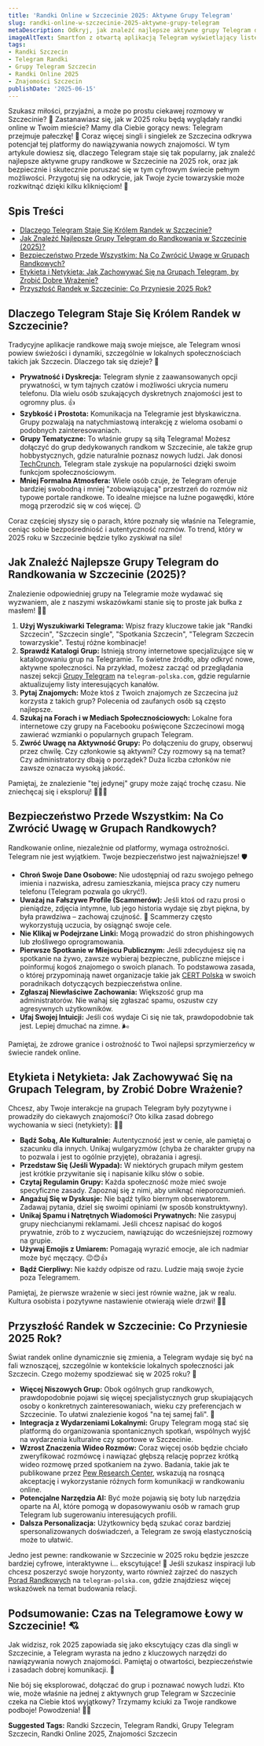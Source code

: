 ```yaml
---
title: 'Randki Online w Szczecinie 2025: Aktywne Grupy Telegram'
slug: randki-online-w-szczecinie-2025-aktywne-grupy-telegram
metaDescription: Odkryj, jak znaleźć najlepsze aktywne grupy Telegram do randkowania w Szczecinie w 2025! Porady, bezpieczeństwo i przyszłość randek online. Zacznij teraz!
imageAltText: Smartfon z otwartą aplikacją Telegram wyświetlający listę grup randkowych na tle panoramy Szczecina.
tags:
- Randki Szczecin
- Telegram Randki
- Grupy Telegram Szczecin
- Randki Online 2025
- Znajomości Szczecin
publishDate: '2025-06-15'
---
```


Szukasz miłości, przyjaźni, a może po prostu ciekawej rozmowy w Szczecinie? 🤔 Zastanawiasz się, jak w 2025 roku będą wyglądały randki online w Twoim mieście? Mamy dla Ciebie gorący news: Telegram przejmuje pałeczkę! 🚀 Coraz więcej singli i singielek ze Szczecina odkrywa potencjał tej platformy do nawiązywania nowych znajomości. W tym artykule dowiesz się, dlaczego Telegram staje się tak popularny, jak znaleźć najlepsze aktywne grupy randkowe w Szczecinie na 2025 rok, oraz jak bezpiecznie i skutecznie poruszać się w tym cyfrowym świecie pełnym możliwości. Przygotuj się na odkrycie, jak Twoje życie towarzyskie może rozkwitnąć dzięki kilku kliknięciom! 💖

## Spis Treści

*   [Dlaczego Telegram Staje Się Królem Randek w Szczecinie?](#dlaczego-telegram-staje-sie-krolem-randek-w-szczecinie)
*   [Jak Znaleźć Najlepsze Grupy Telegram do Randkowania w Szczecinie (2025)?](#jak-znalezc-najlepsze-grupy-telegram-do-randkowania-w-szczecinie-2025)
*   [Bezpieczeństwo Przede Wszystkim: Na Co Zwrócić Uwagę w Grupach Randkowych?](#bezpieczenstwo-przede-wszystkim-na-co-zwrocic-uwage-w-grupach-randkowych)
*   [Etykieta i Netykieta: Jak Zachowywać Się na Grupach Telegram, by Zrobić Dobre Wrażenie?](#etykieta-i-netykieta-jak-zachowywac-sie-na-grupach-telegram-by-zrobic-dobre-wrazenie)
*   [Przyszłość Randek w Szczecinie: Co Przyniesie 2025 Rok?](#przyszlosc-randek-w-szczecinie-co-przyniesie-2025-rok)

## Dlaczego Telegram Staje Się Królem Randek w Szczecinie?

Tradycyjne aplikacje randkowe mają swoje miejsce, ale Telegram wnosi powiew świeżości i dynamiki, szczególnie w lokalnych społecznościach takich jak Szczecin. Dlaczego tak się dzieje? 🧐

*   **Prywatność i Dyskrecja:** Telegram słynie z zaawansowanych opcji prywatności, w tym tajnych czatów i możliwości ukrycia numeru telefonu. Dla wielu osób szukających dyskretnych znajomości jest to ogromny plus. 👍
*   **Szybkość i Prostota:** Komunikacja na Telegramie jest błyskawiczna. Grupy pozwalają na natychmiastową interakcję z wieloma osobami o podobnych zainteresowaniach.
*   **Grupy Tematyczne:** To właśnie grupy są siłą Telegrama! Możesz dołączyć do grup dedykowanych randkom w Szczecinie, ale także grup hobbystycznych, gdzie naturalnie poznasz nowych ludzi. Jak donosi [TechCrunch](https://techcrunch.com/tag/telegram/), Telegram stale zyskuje na popularności dzięki swoim funkcjom społecznościowym.
*   **Mniej Formalna Atmosfera:** Wiele osób czuje, że Telegram oferuje bardziej swobodną i mniej "zobowiązującą" przestrzeń do rozmów niż typowe portale randkowe. To idealne miejsce na luźne pogawędki, które mogą przerodzić się w coś więcej. 😉

Coraz częściej słyszy się o parach, które poznały się właśnie na Telegramie, ceniąc sobie bezpośredniość i autentyczność rozmów. To trend, który w 2025 roku w Szczecinie będzie tylko zyskiwał na sile!

## Jak Znaleźć Najlepsze Grupy Telegram do Randkowania w Szczecinie (2025)?

Znalezienie odpowiedniej grupy na Telegramie może wydawać się wyzwaniem, ale z naszymi wskazówkami stanie się to proste jak bułka z masłem! 🥖🧈

1.  **Użyj Wyszukiwarki Telegrama:** Wpisz frazy kluczowe takie jak "Randki Szczecin", "Szczecin single", "Spotkania Szczecin", "Telegram Szczecin towarzyskie". Testuj różne kombinacje!
2.  **Sprawdź Katalogi Grup:** Istnieją strony internetowe specjalizujące się w katalogowaniu grup na Telegramie. To świetne źródło, aby odkryć nowe, aktywne społeczności. Na przykład, możesz zacząć od przeglądania naszej sekcji [Grupy Telegram](/grupy) na `telegram-polska.com`, gdzie regularnie aktualizujemy listy interesujących kanałów.
3.  **Pytaj Znajomych:** Może ktoś z Twoich znajomych ze Szczecina już korzysta z takich grup? Polecenia od zaufanych osób są często najlepsze.
4.  **Szukaj na Forach i w Mediach Społecznościowych:** Lokalne fora internetowe czy grupy na Facebooku poświęcone Szczecinowi mogą zawierać wzmianki o popularnych grupach Telegram.
5.  **Zwróć Uwagę na Aktywność Grupy:** Po dołączeniu do grupy, obserwuj przez chwilę. Czy członkowie są aktywni? Czy rozmowy są na temat? Czy administratorzy dbają o porządek? Duża liczba członków nie zawsze oznacza wysoką jakość.

Pamiętaj, że znalezienie "tej jedynej" grupy może zająć trochę czasu. Nie zniechęcaj się i eksploruj! 🕵️‍♀️✨

## Bezpieczeństwo Przede Wszystkim: Na Co Zwrócić Uwagę w Grupach Randkowych?

Randkowanie online, niezależnie od platformy, wymaga ostrożności. Telegram nie jest wyjątkiem. Twoje bezpieczeństwo jest najważniejsze! 🛡️

*   **Chroń Swoje Dane Osobowe:** Nie udostępniaj od razu swojego pełnego imienia i nazwiska, adresu zamieszkania, miejsca pracy czy numeru telefonu (Telegram pozwala go ukryć!).
*   **Uważaj na Fałszywe Profile (Scammerów):** Jeśli ktoś od razu prosi o pieniądze, zdjęcia intymne, lub jego historia wydaje się zbyt piękna, by była prawdziwa – zachowaj czujność. 🚩 Scammerzy często wykorzystują uczucia, by osiągnąć swoje cele.
*   **Nie Klikaj w Podejrzane Linki:** Mogą prowadzić do stron phishingowych lub złośliwego oprogramowania.
*   **Pierwsze Spotkanie w Miejscu Publicznym:** Jeśli zdecydujesz się na spotkanie na żywo, zawsze wybieraj bezpieczne, publiczne miejsce i poinformuj kogoś znajomego o swoich planach. To podstawowa zasada, o której przypominają nawet organizacje takie jak [CERT Polska](https://www.cert.pl/ouch/) w swoich poradnikach dotyczących bezpieczeństwa online.
*   **Zgłaszaj Niewłaściwe Zachowania:** Większość grup ma administratorów. Nie wahaj się zgłaszać spamu, oszustw czy agresywnych użytkowników.
*   **Ufaj Swojej Intuicji:** Jeśli coś wydaje Ci się nie tak, prawdopodobnie tak jest. Lepiej dmuchać na zimne. 🌬️

Pamiętaj, że zdrowe granice i ostrożność to Twoi najlepsi sprzymierzeńcy w świecie randek online.

## Etykieta i Netykieta: Jak Zachowywać Się na Grupach Telegram, by Zrobić Dobre Wrażenie?

Chcesz, aby Twoje interakcje na grupach Telegram były pozytywne i prowadziły do ciekawych znajomości? Oto kilka zasad dobrego wychowania w sieci (netykiety): 🧐💬

*   **Bądź Sobą, Ale Kulturalnie:** Autentyczność jest w cenie, ale pamiętaj o szacunku dla innych. Unikaj wulgaryzmów (chyba że charakter grupy na to pozwala i jest to ogólnie przyjęte), obrażania i agresji.
*   **Przedstaw Się (Jeśli Wypada):** W niektórych grupach miłym gestem jest krótkie przywitanie się i napisanie kilku słów o sobie.
*   **Czytaj Regulamin Grupy:** Każda społeczność może mieć swoje specyficzne zasady. Zapoznaj się z nimi, aby uniknąć nieporozumień.
*   **Angażuj Się w Dyskusje:** Nie bądź tylko biernym obserwatorem. Zadawaj pytania, dziel się swoimi opiniami (w sposób konstruktywny).
*   **Unikaj Spamu i Natrętnych Wiadomości Prywatnych:** Nie zasypuj grupy niechcianymi reklamami. Jeśli chcesz napisać do kogoś prywatnie, zrób to z wyczuciem, nawiązując do wcześniejszej rozmowy na grupie.
*   **Używaj Emojis z Umiarem:** Pomagają wyrazić emocje, ale ich nadmiar może być męczący. 😉😊👍
*   **Bądź Cierpliwy:** Nie każdy odpisze od razu. Ludzie mają swoje życie poza Telegramem.

Pamiętaj, że pierwsze wrażenie w sieci jest równie ważne, jak w realu. Kultura osobista i pozytywne nastawienie otwierają wiele drzwi! 🚪✨

## Przyszłość Randek w Szczecinie: Co Przyniesie 2025 Rok?

Świat randek online dynamicznie się zmienia, a Telegram wydaje się być na fali wznoszącej, szczególnie w kontekście lokalnych społeczności jak Szczecin. Czego możemy spodziewać się w 2025 roku? 🔮

*   **Więcej Niszowych Grup:** Obok ogólnych grup randkowych, prawdopodobnie pojawi się więcej specjalistycznych grup skupiających osoby o konkretnych zainteresowaniach, wieku czy preferencjach w Szczecinie. To ułatwi znalezienie kogoś "na tej samej fali". 🌊
*   **Integracja z Wydarzeniami Lokalnymi:** Grupy Telegram mogą stać się platformą do organizowania spontanicznych spotkań, wspólnych wyjść na wydarzenia kulturalne czy sportowe w Szczecinie.
*   **Wzrost Znaczenia Wideo Rozmów:** Coraz więcej osób będzie chciało zweryfikować rozmówcę i nawiązać głębszą relację poprzez krótką wideo rozmowę przed spotkaniem na żywo. Badania, takie jak te publikowane przez [Pew Research Center](https://www.pewresearch.org/internet/fact-sheet/online-dating/), wskazują na rosnącą akceptację i wykorzystanie różnych form komunikacji w randkowaniu online.
*   **Potencjalne Narzędzia AI:** Być może pojawią się boty lub narzędzia oparte na AI, które pomogą w dopasowywaniu osób w ramach grup Telegram lub sugerowaniu interesujących profili.
*   **Dalsza Personalizacja:** Użytkownicy będą szukać coraz bardziej spersonalizowanych doświadczeń, a Telegram ze swoją elastycznością może to ułatwić.

Jedno jest pewne: randkowanie w Szczecinie w 2025 roku będzie jeszcze bardziej cyfrowe, interaktywne i... ekscytujące! 🎉 Jeśli szukasz inspiracji lub chcesz poszerzyć swoje horyzonty, warto również zajrzeć do naszych [Porad Randkowych](/blog/porady-randkowe) na `telegram-polska.com`, gdzie znajdziesz więcej wskazówek na temat budowania relacji.

## Podsumowanie: Czas na Telegramowe Łowy w Szczecinie! 💘

Jak widzisz, rok 2025 zapowiada się jako ekscytujący czas dla singli w Szczecinie, a Telegram wyrasta na jedno z kluczowych narzędzi do nawiązywania nowych znajomości. Pamiętaj o otwartości, bezpieczeństwie i zasadach dobrej komunikacji. 💌

Nie bój się eksplorować, dołączać do grup i poznawać nowych ludzi. Kto wie, może właśnie na jednej z aktywnych grup Telegram w Szczecinie czeka na Ciebie ktoś wyjątkowy? Trzymamy kciuki za Twoje randkowe podboje! Powodzenia! 🥳🍀




**Suggested Tags:**
Randki Szczecin, Telegram Randki, Grupy Telegram Szczecin, Randki Online 2025, Znajomości Szczecin
